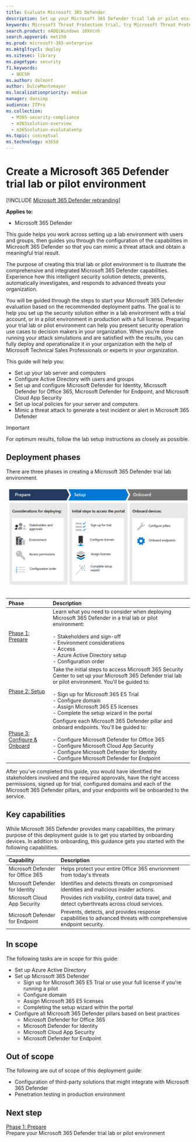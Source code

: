 ```yaml
---
title: Evaluate Microsoft 365 Defender
description: Set up your Microsoft 365 Defender trial lab or pilot environment to try out and experience the security solution designed to protect devices, identity, data, and applications in your organization.
keywords: Microsoft Threat Protection trial, try Microsoft Threat Protection, evaluate Microsoft Threat Protection, Microsoft Threat Protection evaluation lab, Microsoft Threat Protection pilot, cyber security, advanced persistent threat, enterprise security, devices, device, identity, users, data, applications, incidents, automated investigation and remediation, advanced hunting
search.product: eADQiWindows 10XVcnh
search.appverid: met150
ms.prod: microsoft-365-enterprise
ms.mktglfcycl: deploy
ms.sitesec: library
ms.pagetype: security
f1.keywords: 
  - NOCSH
ms.author: dolmont
author: DulceMontemayor
ms.localizationpriority: medium
manager: dansimp
audience: ITPro
ms.collection: 
  - M365-security-compliance
  - m365solution-overview
  - m365solution-evalutatemtp
ms.topic: conceptual
ms.technology: m365d
---
```


# Create a Microsoft 365 Defender trial lab or pilot environment 

[!INCLUDE [Microsoft 365 Defender rebranding](../includes/microsoft-defender.md)]


**Applies to:**
- Microsoft 365 Defender


This guide helps you work across setting up a lab environment with users and groups, then guides you through the configuration of the capabilities in Microsoft 365 Defender so that you can mimic a threat attack and obtain a meaningful trial result. 

The purpose of creating this trial lab or pilot environment is to illustrate the comprehensive and integrated Microsoft 365 Defender capabilities. Experience how this intelligent security solution detects, prevents, automatically investigates, and responds to advanced threats your organization. 


You will be guided through the steps to start your Microsoft 365 Defender evaluation based on the recommended deployment paths. The goal is to help you set up the security solution either in a lab environment with a trial account, or in a pilot environment in production with a full license. Preparing your trial lab or pilot environment can help you present security operation use cases to decision makers in your organization. When you’re done running your attack simulations and are satisfied with the results, you can fully deploy and operationalize it in your organization with the help of Microsoft Technical Sales Professionals or experts in your organization. 

This guide will help you:
- Set up your lab server and computers
- Configure Active Directory with users and groups
- Set up and configure Microsoft Defender for Identity, Microsoft Defender for Office 365, Microsoft Defender for Endpoint, and Microsoft Cloud App Security
- Set up local policies for your server and computers
- Mimic a threat attack to generate a test incident or alert in Microsoft 365 Defender

>[!IMPORTANT]
>For optimum results, follow the lab setup instructions as closely as possible.


## Deployment phases

There are three phases in creating a Microsoft 365 Defender trial lab environment.

![Deployment phases: prepare, setup, onboard](../../media/evaluation-guide-phases.png)

|Phase | Description | 
|:-------|:-----|
|[Phase 1: Prepare](prepare-mtpeval.md)| Learn what you need to consider when deploying Microsoft 365 Defender in a trial lab or pilot environment: <br><br>- Stakeholders and sign-off <br> - Environment considerations <br>- Access <br>- Azure Active Directory setup <br> - Configuration order
|[Phase 2: Setup](setup-mtpeval.md)|  Take the initial steps to access Microsoft 365 Security Center to set up your Microsoft 365 Defender trial lab or pilot environment. You'll be guided to:<br><br>- Sign up for Microsoft 365 E5 Trial <br>  - Configure domain<br>- Assign Microsoft 365 E5 licenses<br>- Complete the setup wizard in the portal|
|[Phase 3: Configure & Onboard](config-mtpeval.md) | Configure each Microsoft 365 Defender pillar and onboard endpoints. You'll be guided to:<br><br>- Configure Microsoft Defender for Office 365<br>- Configure Microsoft Cloud App Security<br>- Configure Microsoft Defender for Identity<br>- Configure Microsoft Defender for Endpoint


After you've completed this guide, you would have identified the stakeholders involved and the required approvals,  have the right access permissions, signed up for trial, configured domains and each of the Microsoft 365 Defender pillars, and your endpoints will be onboarded to the service.

## Key capabilities

While Microsoft 365 Defender provides many capabilities, the primary purpose of this deployment guide is to get you started by onboarding devices. In addition to onboarding, this guidance gets you started with the following capabilities.


Capability | Description 
:---|:---
Microsoft Defender for Office 365 | Helps protect your entire Office 365 envrionment from today's threats
Microsoft Defender for Identity | Identifies and detects  threats on compromised identities and malicious insider actions.
Microsoft Cloud App Security | Provides rich visibility, control data travel, and detect cyberthreats across cloud services.
Microsoft Defender for Endpoint | Prevents, detects, and provides response capabilities to advanced threats with comprehensive endpoint security.


## In scope

The following tasks are in scope for this guide:
-   Set up Azure Active Directory
-   Set up Microsoft 365 Defender
    -   Sign up for Microsoft 365 E5 Trial or use your full license if you're running a pilot
    -   Configure domain
    -   Assign Microsoft 365 E5 licenses
    -   Completing the setup wizard within the portal
-   Configure all Microsoft 365 Defender pillars based on best practices
    -   Microsoft Defender for Office 365
    -   Microsoft Defender for Identity
    -   Microsoft Cloud App Security
    -   Microsoft Defender for Endpoint

## Out of scope

The following are out of scope of this deployment guide:

-   Configuration of third-party solutions that might integrate with Microsoft 365 Defender
-   Penetration testing in production environment

## Next step
[Phase 1: Prepare](prepare-mtpeval.md) 
<br> Prepare your Microsoft 365 Defender trial lab or pilot environment
